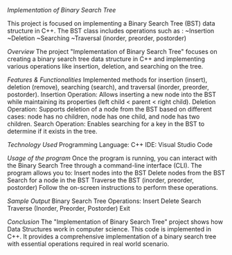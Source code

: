 *Implementation of Binary Search Tree*

This project is focused on implementing a Binary Search Tree (BST) data structure in C++. The BST class includes operations such as :
~Insertion
~Deletion
~Searching
~Traversal (inorder, preorder, postorder)

*Overview*
The project "Implementation of Binary Search Tree" focuses on creating a binary search tree data structure in C++ and implementing various operations like insertion, deletion, and searching on the tree.

*Features & Functionalities*
Implemented methods for insertion (insert), deletion (remove), searching (search), and traversal (inorder, preorder, postorder).
Insertion Operation: Allows inserting a new node into the BST while maintaining its properties (left child < parent < right child).
Deletion Operation: Supports deletion of a node from the BST based on different cases: node has no children, node has one child, and node has two children.
Search Operation: Enables searching for a key in the BST to determine if it exists in the tree.

*Technology Used*
Programming Language: C++
IDE: Visual Studio Code

*Usage of the program*
Once the program is running, you can interact with the Binary Search Tree through a command-line interface (CLI). The program allows you to:
Insert nodes into the BST
Delete nodes from the BST
Search for a node in the BST
Traverse the BST (inorder, preorder, postorder)
Follow the on-screen instructions to perform these operations.

*Sample Output*
Binary Search Tree Operations:
Insert
Delete
Search
Traverse (Inorder, Preorder, Postorder)
Exit

*Conclusion*
The "Implementation of Binary Search Tree" project shows how Data Structures work in computer science. This code is implemented in C++. It provides a comprehensive implementation of a binary search tree with essential operations required in real world scenario.

